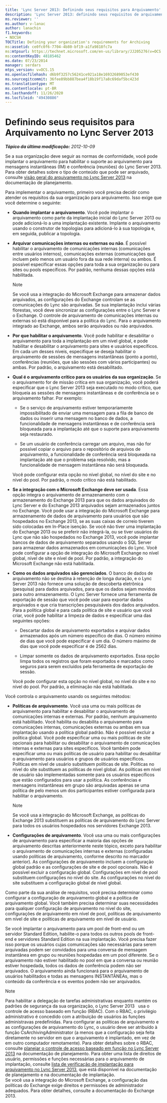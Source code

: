 ```yaml
---
title: 'Lync Server 2013: Definindo seus requisitos para Arquivamento'
description: 'Lync Server 2013: definindo seus requisitos de arquivamento.'
ms.reviewer: ''
ms.author: v-lanac
author: lanachin
f1.keywords:
- NOCSH
TOCTitle: Defining your organization's requirements for Archiving
ms:assetid: ce0fc0f6-7704-4b80-bf19-a1fa9818fc7a
ms:mtpsurl: https://technet.microsoft.com/en-us/library/JJ205276(v=OCS.15)
ms:contentKeyID: 48185462
ms.date: 07/23/2014
manager: serdars
mtps_version: v=OCS.15
ms.openlocfilehash: d6b9f3257c56241ce921a18e16932689053ef430
ms.sourcegitcommit: 36fee89bb887bea4f18b19f17a8c69daf5bc423d
ms.translationtype: MT
ms.contentlocale: pt-BR
ms.lasthandoff: 11/26/2020
ms.locfileid: "49430886"
---
```

# <a name="defining-your-requirements-for-archiving-in-lync-server-2013"></a>Definindo seus requisitos para Arquivamento no Lync Server 2013

<div data-xmlns="http://www.w3.org/1999/xhtml">

<div class="topic" data-xmlns="http://www.w3.org/1999/xhtml" data-msxsl="urn:schemas-microsoft-com:xslt" data-cs="https://msdn.microsoft.com/">

<div data-asp="https://msdn2.microsoft.com/asp">



</div>

<div id="mainSection">

<div id="mainBody">

<span> </span>

_**Tópico da última modificação:** 2012-10-09_

Se a sua organização deve seguir as normas de conformidade, você pode implantar o arquivamento para habilitar o suporte ao arquivamento para mensagens instantâneas (IM) e conferência (reuniões) do Lync Server 2013. Para obter detalhes sobre o tipo de conteúdo que pode ser arquivado, consulte [visão geral do arquivamento no Lync Server 2013](lync-server-2013-overview-of-archiving.md) na documentação de planejamento.

Para implementar o arquivamento, primeiro você precisa decidir como atender os requisitos da sua organização para arquivamento. Isso exige que você determine o seguinte:

  - **Quando implantar o arquivamento**. Você pode implantar o arquivamento como parte da implantação inicial do Lync Server 2013 ou pode adicioná-lo a uma implantação existente. Implante o arquivamento usando o construtor de topologias para adicioná-lo à sua topologia e, em seguida, publicar a topologia.

  - **Arquivar comunicações internas ou externas ou não**. É possível habilitar o arquivamento de comunicações internas (comunicações entre usuários internos), comunicações externas (comunicações que incluem pelo menos um usuário fora da sua rede interna) ou ambos. É possível especificar essas opções para toda a sua organização ou para sites ou pools específicos. Por padrão, nenhuma dessas opções está habilitada.
    
    <div>
    

    > [!NOTE]  
    > Se você usa a integração do Microsoft Exchange para armazenar dados arquivados, as configurações do Exchange controlam se as comunicações do Lync são arquivadas. Se sua implantação inclui várias florestas, você deve sincronizar as configurações entre o Lync Server e o Exchange. O controle de arquivamento de comunicações internas ou externas só está disponível para a política do Lync. Para o arquivamento integrado ao Exchange, ambos serão arquivados ou não arquivados.

    
    </div>

  - **Por que habilitar o arquivamento**. Você pode habilitar e desabilitar o arquivamento para toda a implantação em um nível global, e pode habilitar e desabilitar o arquivamento para sites e usuários específicos. Em cada um desses níveis, especifique se deseja habilitar o arquivamento de sessões de mensagens instantâneas (ponto a ponto), conferências (reuniões, que são sessões com vários participantes) ou ambas. Por padrão, o arquivamento está desabilitado.

  - **Qual é o arquivamento crítico para os usuários da sua organização**. Se o arquivamento for de missão crítica em sua organização, você poderá especificar que o Lync Server 2013 seja executado no modo crítico, que bloqueia as sessões de mensagens instantâneas e de conferência se o arquivamento falhar. Por exemplo:
    
      - Se o serviço de arquivamento estiver temporariamente impossibilitado de enviar uma mensagem para a fila de banco de dados ou inserir uma mensagem no banco de dados, a funcionalidade de mensagens instantâneas e de conferência será bloqueada para a implantação até que o suporte para arquivamento seja restaurado.
    
      - Se um usuário de conferência carregar um arquivo, mas não for possível copiar o arquivo para o repositório de arquivos de arquivamento, a funcionalidade de conferência será bloqueada na implantação até que o problema seja resolvido, mas a funcionalidade de mensagem instantânea não será bloqueada.
    
    Você pode configurar esta opção no nível global, no nível do site e no nível do pool. Por padrão, o modo crítico não está habilitado.

  - **Se a integração com o Microsoft Exchange deve ser usada**. Essa opção integra o arquivamento de armazenamento com o armazenamento do Exchange 2013 para que os dados arquivados do Lync Server e do Exchange 2013 arquivados sejam armazenados juntos no Exchange. Você pode usar a integração do Microsoft Exchange para armazenamento de dados de arquivamento para usuários que são hospedados no Exchange 2013, se as suas caixas de correio tiverem sido colocadas em In-Place isenção. Se você não tiver uma implantação do Exchange 2013 ou se preferir não integrá-la, ou se tiver usuários do Lync que não são hospedados no Exchange 2013, você pode implantar bancos de dados de arquivamento separados usando o SQL Server para armazenar dados armazenados em comunicações do Lync. Você pode configurar a opção de integração do Microsoft Exchange no nível global, nível de site e nível de pool. Por padrão, a integração do Microsoft Exchange não está habilitada.

  - **Como os dados arquivados são gerenciados**. O banco de dados de arquivamento não se destina à retenção de longa duração, e o Lync Server 2013 não fornece uma solução de descoberta eletrônica (pesquisa) para dados arquivados, para que os dados sejam movidos para outro armazenamento. O Lync Server fornece uma ferramenta de exportação de sessão que você pode usar para exportar dados arquivados e que cria transcrições pesquisáveis dos dados arquivados. Para a política global e para cada política de site e usuário que você criar, você pode habilitar a limpeza de dados e especificar uma das seguintes opções:
    
      - Descartar dados de arquivamento exportados e arquivar dados armazenados após um número específico de dias. O número mínimo de dias que você pode especificar é um dia. O número máximo de dias que você pode especificar é de 2562 dias.
    
      - Limpar somente os dados de arquivamento exportados. Essa opção limpa todos os registros que foram exportados e marcados como seguros para serem excluídos pela ferramenta de exportação de sessão.
    
    Você pode configurar esta opção no nível global, no nível do site e no nível do pool. Por padrão, a eliminação não está habilitada.

Você controla o arquivamento usando os seguintes métodos:

  - **Políticas de arquivamento**. Você usa uma ou mais políticas de arquivamento para habilitar e desabilitar o arquivamento de comunicações internas e externas. Por padrão, nenhum arquivamento está habilitado. Você habilita ou desabilita o arquivamento para comunicações internas, comunicações externas ou ambas em sua implantação usando a política global padrão. Não é possível excluir a política global. Você pode especificar uma ou mais políticas de site opcionais para habilitar ou desabilitar o arquivamento de comunicações internas e externas para sites específicos. Você também pode especificar uma ou mais políticas de usuário para habilitar ou desabilitar o arquivamento para usuários e grupos de usuários específicos. Políticas em nível de usuário substituem políticas de site. Políticas no nível do site substituem as políticas de nível global. As políticas em nível de usuário são implementadas somente para os usuários específicos que estão configurados para usar a política. As conferências e mensagens instantâneas em grupo são arquivadas apenas se uma política de pelo menos um dos participantes estiver configurada para habilitar o arquivamento.
    
    <div>
    

    > [!NOTE]  
    > Se você usa a integração do Microsoft Exchange, as políticas do Exchange 2013 substituem as políticas de arquivamento do Lync Server para todos os usuários hospedados nos servidores Exchange 2013.

    
    </div>

  - **Configurações de arquivamento**. Você usa uma ou mais configurações de arquivamento para especificar a maioria das opções de arquivamento descritas anteriormente neste tópico, exceto para habilitar o arquivamento de comunicações internas e externas (configuradas usando políticas de arquivamento, conforme descrito no marcador anterior). As configurações de arquivamento incluem a configuração global padrão e as configurações de site e de pool opcionais. Não é possível excluir a configuração global. Configurações em nível de pool substituem configurações no nível do site. As configurações no nível do site substituem a configuração global de nível global.

Como parte da sua análise de requisitos, você precisa determinar como configurar a configuração de arquivamento global e a política de arquivamento global. Você também precisa determinar suas necessidades para qualquer configuração de arquivamento no nível do site, configurações de arquivamento em nível de pool, políticas de arquivamento em nível de site e políticas de arquivamento em nível de usuário.

Se você implantar o arquivamento para um pool de front-end ou um servidor Standard Edition, habilite-o para todos os outros pools de front-end e servidores Standard Edition na sua implantação. Você precisa fazer isso porque os usuários cujas comunicações são necessárias para serem arquivadas podem ser convidados para uma conversa de mensagem instantânea em grupo ou reuniões hospedadas em um pool diferente. Se o arquivamento não estiver habilitado no pool em que a conversa ou reunião estiver hospedada, todos os dados de conferência podem não ser arquivados. O arquivamento ainda funcionará para o arquivamento de usuários habilitados e todas as mensagens INSTANTÂNEAs, mas o conteúdo da conferência e os eventos podem não ser arquivados.

<div>


> [!NOTE]  
> Para habilitar a delegação de tarefas administrativas enquanto mantém os padrões de segurança da sua organização, o Lync Server 2013 &nbsp; usa o controle de acesso baseado em função (RBAC). Com o RBAC, o privilégio administrativo é concedido com a atribuição de usuários às funções administravas predefinidas. Para configurar as políticas de arquivamento e as configurações de arquivamento do Lync, o usuário deve ser atribuído à função CsArchivingAdministrator (a menos que a configuração seja feita diretamente no servidor em que o arquivamento é implantado, em vez de em outro computador remotamente). Para obter detalhes sobre o RBAC, consulte <A href="lync-server-2013-planning-for-role-based-access-control.md">planejar o controle de acesso baseado em função no Lync Server 2013</A> na documentação de planejamento. Para obter uma lista de direitos de usuário, permissões e funções necessárias para o arquivamento de implantação, consulte <A href="lync-server-2013-deployment-checklist-for-archiving.md">lista de verificação de implantação para arquivamento no Lync Server 2013</A>, que está disponível na documentação de planejamento e na documentação de implantação.<BR>Se você usa a integração do Microsoft Exchange, a configuração das políticas do Exchange exige direitos e permissões de administrador adequados. Para obter detalhes, consulte a documentação do Exchange 2013.



</div>

</div>

<span> </span>

</div>

</div>

</div>

